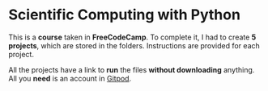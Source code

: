 # Scientific Computing with Python
This is a **course** taken in **FreeCodeCamp**. To complete it, I had to create **5 projects**, which are stored in the folders. Instructions are provided for each project.

All the projects have a link to **run** the files **without downloading** anything. All you **need** is an account in [Gitpod](https://gitpod.io/).
